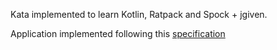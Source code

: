 Kata implemented to learn Kotlin, Ratpack and Spock + jgiven.

Application implemented following this [specification](APIs.yaml)
